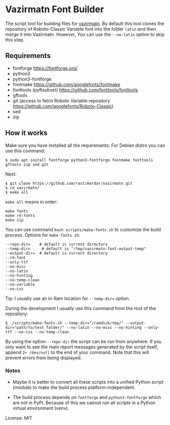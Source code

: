 # Vazirmatn Font Builder

The script tool for building files for [vazirmatn](https://github.com/rastikerdar/vazirmatn). By default this tool clones the repository of Roboto-Classic Variable font into the folder `latin` and then merge it into Vazirmatn. However, You can use the `--no-latin` option to skip this step.

## Requirements

- fontforge https://fontforge.org/
- python3
- python3-fontforge
- fontmake https://github.com/googlefonts/fontmake
- fonttools (pyftsubset) https://github.com/fonttools/fonttools
- gftools
- git (access to fetch Roboto Variable repository https://github.com/googlefonts/Roboto-Classic)
- sed
- zip

## How it works

Make sure you have installed all the requirements. For Debian distro you can use this command:

```
$ sudo apt install fontforge python3-fontforge fontmake fonttools gftools zip sed git
```

Next:

```
$ git clone https://github.com/rastikerdar/vazirmatn.git
$ cd vazirmatn/
$ make all
```

`make all` means in order:

```
make fonts
make rd-fonts
make zip
```

You can use command `bash scripts/make-fonts.sh` to customize the build process.
Options for `make-fonts.sh`:

```
--repo-dir=    # default is current directory
--temp-dir=     # default is "/tmp/vazirmatn-font-output-temp"
--output-dir=  # default is current directory
--rd-font
--only-ttf
--no-misc
--no-latin
--no-hinting
--no-temp-clean
--no-variable
--no-css
```

Tip: I usually use an in-Ram location for `--temp-dir=` option.

During the development I usually use this command from the root of the repository:

```
$ ./scripts/make-fonts.sh --temp-dir="/ramdisk/tmp/" --output-dir="path/to/test_folder/" --no-latin --no-misc --no-hinting --only-ttf --no-css --no-temp-clean
```

By using the option `--repo-dir` the script can be run from anywhere. If you only want to see the main report messages generated by the script itself, append `2> /dev/null` to the end of your command. Note that this will prevent errors from being displayed.

### Notes

- Maybe it is better to convert all these scripts into a unified Python script (module) to make the build process platform-independent. 

- The build process depends on `fontforge` and `python3-fontforge` which are not in PyPI. Because of this we cannot run all scripts in a Python virtual environment (venv).

License: MIT
